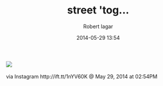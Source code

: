 ﻿---
layout: post
title: street 'tog...
date: 2014-05-29 13:54
author: "Robert Iagar"
comments: true
tags: [Day to day, IFTTT, Instagram]
---
<div><img src='http://robertiagar.files.wordpress.com/2014/05/1a659-10413814_315684441921914_1031706343_n.jpg' /><br /><br /><div>via Instagram http://ift.tt/1nYV60K @ May 29, 2014 at 02:54PM</div><br /></div>
